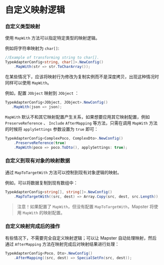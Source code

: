 # 自定义映射逻辑

### 自定义类型映射

使用 `MapWith` 方法可以指定特定类型的映射逻辑。

例如将字符串映射为 `char[]`:

```csharp
//Example of transforming string to char[].
TypeAdapterConfig<string, char[]>.NewConfig()
    .MapWith(str => str.ToCharArray());
```

在某些情况下，应该将映射行为修改为复制实例而不是深度拷贝，出现这种情况时同样可以使用 `MapWith`。

例如，配置 `JObject` 映射到 `JObject` ：

 ```csharp
TypeAdapterConfig<JObject, JObject>.NewConfig()
    .MapWith(json => json);
 ```

`MapWith` 默认不和其它映射配置产生关系，如果想要应用其它映射配置，例如 `PreserveReference`  、  `Include`  `AfterMapping` 等方法，只需在调用 `MapWith` 方法的时候将 `applySettings` 参数设置为 `true` 即可：

```csharp
TypeAdapterConfig<ComplexPoco, ComplexDto>.NewConfig()
    .PreserveReference(true)
    .MapWith(poco => poco.ToDto(), applySettings: true);
```

### 自定义到现有对象的映射数据

通过 `MapToTargetWith` 方法可以控制到现有对象逻辑的映射。

例如，可以将数据复制到现有数组中：

```csharp
TypeAdapterConfig<string[], string[]>.NewConfig()
    .MapToTargetWith((src, dest) => Array.Copy(src, dest, src.Length));
```

> 注意！如果配置了 `MapWith`，但没有配置 `MapToTargetWith`，Mapster 将使用 `MapWith` 的映射配置。

### 自定义映射完成后的操作

有些情况下，不需要完全自定义映射逻辑；可以让 Mapster 自动处理映射，然后通过 `AfterMapping` 方法在映射完成后对映射结果进行处理：

```csharp
TypeAdapterConfig<Poco, Dto>.NewConfig()
    .AfterMapping((src, dest) => SpecialSetFn(src, dest));
```